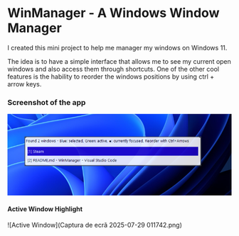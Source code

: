 # WinManager - A Windows Window Manager

I created this mini project to help me manager my windows on Windows 11.

The idea is to have a simple interface that allows me to see my current open windows and also access them through shortcuts.
One of the other cool features is the hability to reorder the windows positions by using ctrl + arrow keys.

### Screenshot of the app
![Quick Example](app.png)

#### Active Window Highlight
![Active Window](Captura de ecrã 2025-07-29 011742.png)
